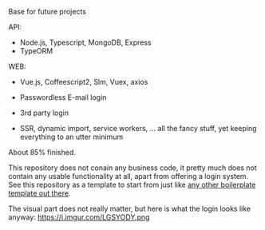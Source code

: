 Base for future projects

API:
- Node.js, Typescript, MongoDB, Express
- TypeORM

WEB:
- Vue.js, Coffeescript2, Slm, Vuex, axios

- Passwordless E-mail login
- 3rd party login
- SSR, dynamic import, service workers, ... all the fancy stuff, yet keeping everything to an utter minimum

About 85% finished.

This repository does not conain any business code, it pretty much does not contain any usable functionality at all, apart from offering a login system. See this repository as a template to start from just like [any other boilerplate template out there](https://duckduckgo.com/?q=site%3Agithub.com+vue+webpack+node+express+boilerplate+template&t=h_&ia=web).

The visual part does not really matter, but here is what the login looks like anyway:
https://i.imgur.com/LGSYODY.png
